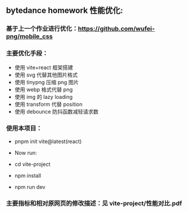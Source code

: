 ## bytedance homework 性能优化:

### 基于上一个作业进行优化：https://github.com/wufei-png/mobile_css

### 主要优化手段：

- 使用 vite+react 框架搭建
- 使用 svg 代替其他图片格式
- 使用 tinypng 压缩 png 图片
- 使用 webp 格式代替 png
- 使用 img 的 lazy loading
- 使用 transform 代替 position
- 使用 debounce 防抖函数减轻请求数

### 使用本项目：

- pnpm init vite@latest(react)

- Now run:

- cd vite-project
- npm install
- npm run dev

### 主要指标和相对原网页的修改描述：见 vite-project/性能对比.pdf
